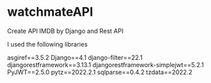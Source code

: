 # watchmateAPI

Create API IMDB by Django and Rest API

I used the following libraries


asgiref==3.5.2
Django==4.1
django-filter==22.1
djangorestframework==3.13.1
djangorestframework-simplejwt==5.2.1
PyJWT==2.5.0
pytz==2022.2.1
sqlparse==0.4.2
tzdata==2022.2

